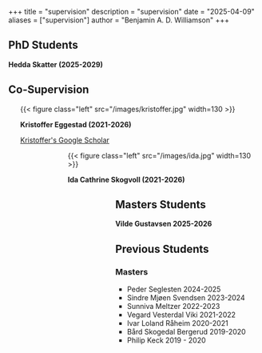 +++
title = "supervision"
description = "supervision"
date = "2025-04-09"
aliases = ["supervision"]
author = "Benjamin A. D. Williamson"
+++

## PhD Students

**Hedda Skatter (2025-2029)**


## Co-Supervision
 

<ol>

{{< figure class="left" src="/images/kristoffer.jpg" width=130 >}}

 **Kristoffer Eggestad (2021-2026)**

[Kristoffer's Google Scholar](https://scholar.google.com/citations?user=Rxlk0nkAAAAJ&hl=no)

<ol> 
<ol>
<ol>
<ol>


{{< figure class="left" src="/images/ida.jpg" width=130 >}}

**Ida Cathrine Skogvoll (2021-2026)**

<ol> 
<ol>
<ol>
<ol>

## Masters Students 

**Vilde Gustavsen 2025-2026**


## Previous Students


### Masters

- Peder Seglesten 2024-2025
- Sindre Mjøen Svendsen 2023-2024
- Sunniva Meltzer 2022-2023
- Vegard Vesterdal Viki 2021-2022
- Ivar Loland Råheim 2020-2021
- Bård Skogedal Bergerud 2019-2020
- Philip Keck 2019 - 2020